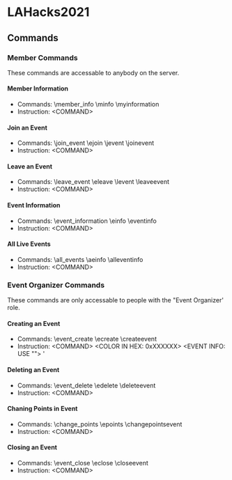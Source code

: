 # LAHacks2021

## Commands
### Member Commands
These commands are accessable to anybody on the server.
#### Member Information
* Commands: \member_info \minfo \myinformation
* Instruction: \<COMMAND>
#### Join an Event
* Commands: \join_event \ejoin \jevent \joinevent
* Instruction: \<COMMAND> <EVENT NAME>
#### Leave an Event
* Commands: \leave_event \eleave \levent \leaveevent
* Instruction: \<COMMAND> <EVENT NAME>
#### Event Information
* Commands: \event_information \einfo \eventinfo
* Instruction: \<COMMAND> <EVENT NAME>
#### All Live Events
* Commands: \all_events \aeinfo \alleventinfo
* Instruction: \<COMMAND>

### Event Organizer Commands
These commands are only accessable to people with the "Event Organizer' role.
#### Creating an Event
* Commands: \event_create \ecreate \createevent
* Instruction: \<COMMAND> <EVENT NAME> <COLOR IN HEX: 0xXXXXXX> <EVENT INFO: USE "<info>"> <EVENT POINTS>'
#### Deleting an Event
* Commands: \event_delete \edelete \deleteevent
* Instruction: \<COMMAND> <EVENT NAME>
#### Chaning Points in Event
* Commands: \change_points \epoints \changepointsevent
* Instruction: \<COMMAND> <EVENT NAME> <NEW POINT VALUE>
#### Closing an Event
* Commands: \event_close \\eclose \\closeevent
* Instruction: \<COMMAND> <EVENT NAME>
